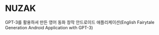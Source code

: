 # NUZAK
GPT-3를 활용하셔 만든 영어 동화 창작 안드로이드 애플리케이션(English Fairytale Generation Android Application with GPT-3)
